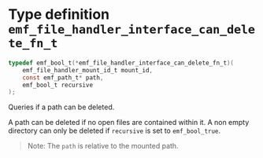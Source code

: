 # Type definition `emf_file_handler_interface_can_delete_fn_t`

```c
typedef emf_bool_t(*emf_file_handler_interface_can_delete_fn_t)(
    emf_file_handler_mount_id_t mount_id,
    const emf_path_t* path,
    emf_bool_t recursive
);
```

Queries if a path can be deleted.

A path can be deleted if no open files are contained within it.
A non empty directory can only be deleted if `recursive` is set to `emf_bool_true`.

> Note: The `path` is relative to the mounted path.

